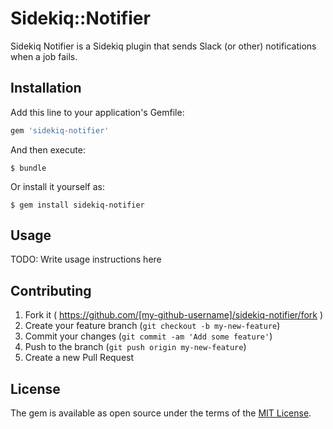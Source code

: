 # Sidekiq::Notifier

Sidekiq Notifier is a Sidekiq plugin that sends Slack (or other) notifications when a job fails.

## Installation

Add this line to your application's Gemfile:

```ruby
gem 'sidekiq-notifier'
```

And then execute:

    $ bundle

Or install it yourself as:

    $ gem install sidekiq-notifier

## Usage

TODO: Write usage instructions here


## Contributing

1. Fork it ( https://github.com/[my-github-username]/sidekiq-notifier/fork )
2. Create your feature branch (`git checkout -b my-new-feature`)
3. Commit your changes (`git commit -am 'Add some feature'`)
4. Push to the branch (`git push origin my-new-feature`)
5. Create a new Pull Request


## License

The gem is available as open source under the terms of the [MIT License](http://opensource.org/licenses/MIT).


